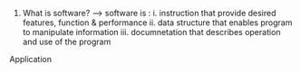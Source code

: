 1. What is software?
--> software is :
  i. instruction that provide desired features, 	function & performance
  ii. data structure that enables program to manipulate information
  iii. documnetation that describes operation and use of the program

Application